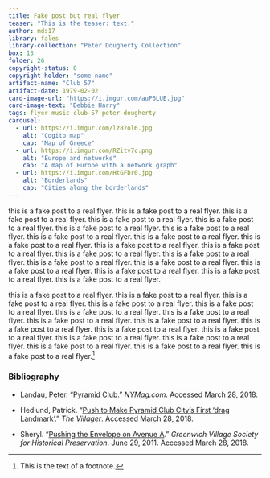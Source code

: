 ```yaml
---
title: Fake post but real flyer
teaser: "This is the teaser: text."
author: mds17
library: fales
library-collection: "Peter Dougherty Collection"
box: 13
folder: 26
copyright-status: 0
copyright-holder: "some name"
artifact-name: "Club 57"
artifact-date: 1979-02-02
card-image-url: "https://i.imgur.com/auP6LUE.jpg"
card-image-text: "Debbie Harry"
tags: flyer music club-57 peter-dougherty
carousel:
  - url: https://i.imgur.com/lz87ol6.jpg
    alt: "Cogito map" 
    cap: "Map of Greece"
  - url: https://i.imgur.com/RZitv7c.png
    alt: "Europe and networks"
    cap: "A map of Europe with a network graph"
  - url: https://i.imgur.com/HtGFbr0.jpg
    alt: "Borderlands"
    cap: "Cities along the borderlands"
---
```


this is a fake post to a real flyer.
this is a fake post to a real flyer.
this is a fake post to a real flyer.
this is a fake post to a real flyer.
this is a fake post to a real flyer.
this is a fake post to a real flyer.
this is a fake post to a real flyer.
this is a fake post to a real flyer.
this is a fake post to a real flyer.
this is a fake post to a real flyer.
this is a fake post to a real flyer.
this is a fake post to a real flyer.
this is a fake post to a real flyer.
this is a fake post to a real flyer.
this is a fake post to a real flyer.
this is a fake post to a real flyer.
this is a fake post to a real flyer.
this is a fake post to a real flyer.
this is a fake post to a real flyer.
this is a fake post to a real flyer.

this is a fake post to a real flyer.
this is a fake post to a real flyer.
this is a fake post to a real flyer.
this is a fake post to a real flyer.
this is a fake post to a real flyer.
this is a fake post to a real flyer.
this is a fake post to a real flyer.
this is a fake post to a real flyer.
this is a fake post to a real flyer.
this is a fake post to a real flyer.
this is a fake post to a real flyer.
this is a fake post to a real flyer.
this is a fake post to a real flyer.
this is a fake post to a real flyer.
this is a fake post to a real flyer.
this is a fake post to a real flyer.
this is a fake post to a real flyer.[^fn1]

### Bibliography

* Landau, Peter. “[Pyramid
  Club](http://nymag.com/listings/bar/pyramid_club/).” _NYMag.com_. Accessed March 28, 2018.

* Hedlund, Patrick. “[Push to Make Pyramid Club City’s First ‘drag
  Landmark’](http://thevillager.com/villager_241/pushtomake.html).” _The
  Villager_. Accessed March 28, 2018. 

* Sheryl. “[Pushing the Envelope on Avenue
A](http://gvshp.org/blog/2011/06/29/pushing-the-envelope-on-avenue-a/).” _Greenwich Village Society for
Historical Preservation_. June 29, 2011. Accessed March 28, 2018. 

[^fn1]: This is the text of a footnote.
